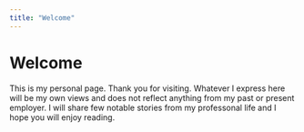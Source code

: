 ```yaml
---
title: "Welcome"
---
```


# Welcome 

This is my personal page. Thank you for visiting. Whatever I express here will be my own views and does not reflect anything from my past or present employer. I will share few notable stories from my professonal life and I hope you will enjoy reading.